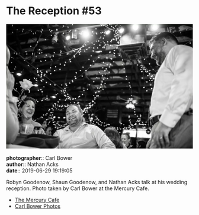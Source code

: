 # The Reception #53

![Robyn Goodenow, Shaun Goodenow, and Nathan Acks talk](assets/2019-06-29-set-3-the-reception-53.webp)

**photographer**:: Carl Bower  
**author**:: Nathan Acks  
**date**:: 2019-06-29 19:19:05

Robyn Goodenow, Shaun Goodenow, and Nathan Acks talk at his wedding reception. Photo taken by Carl Bower at the Mercury Cafe.

* [The Mercury Cafe](http://mercurycafe.com)
* [Carl Bower Photos](https://carlbowerphotos.com)
